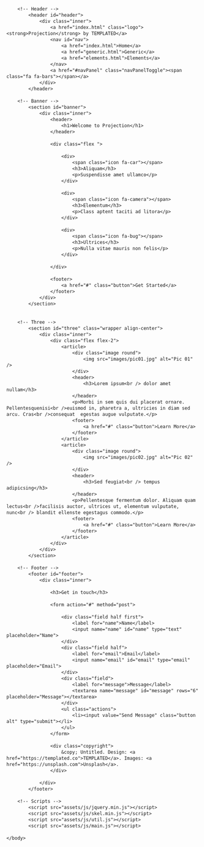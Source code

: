<html>
	<head>
		<title>Projection by TEMPLATED</title>
		<meta charset="utf-8" />
		<meta name="viewport" content="width=device-width, initial-scale=1" />
		<link rel="stylesheet" href="assets/css/main.css" />
	</head>
	<body>

		<!-- Header -->
			<header id="header">
				<div class="inner">
					<a href="index.html" class="logo"><strong>Projection</strong> by TEMPLATED</a>
					<nav id="nav">
						<a href="index.html">Home</a>
						<a href="generic.html">Generic</a>
						<a href="elements.html">Elements</a>
					</nav>
					<a href="#navPanel" class="navPanelToggle"><span class="fa fa-bars"></span></a>
				</div>
			</header>

		<!-- Banner -->
			<section id="banner">
				<div class="inner">
					<header>
						<h1>Welcome to Projection</h1>
					</header>

					<div class="flex ">

						<div>
							<span class="icon fa-car"></span>
							<h3>Aliquam</h3>
							<p>Suspendisse amet ullamco</p>
						</div>

						<div>
							<span class="icon fa-camera"></span>
							<h3>Elementum</h3>
							<p>Class aptent taciti ad litora</p>
						</div>

						<div>
							<span class="icon fa-bug"></span>
							<h3>Ultrices</h3>
							<p>Nulla vitae mauris non felis</p>
						</div>

					</div>

					<footer>
						<a href="#" class="button">Get Started</a>
					</footer>
				</div>
			</section>


		<!-- Three -->
			<section id="three" class="wrapper align-center">
				<div class="inner">
					<div class="flex flex-2">
						<article>
							<div class="image round">
								<img src="images/pic01.jpg" alt="Pic 01" />
							</div>
							<header>
								<h3>Lorem ipsum<br /> dolor amet nullam</h3>
							</header>
							<p>Morbi in sem quis dui placerat ornare. Pellentesquenisi<br />euismod in, pharetra a, ultricies in diam sed arcu. Cras<br />consequat  egestas augue vulputate.</p>
							<footer>
								<a href="#" class="button">Learn More</a>
							</footer>
						</article>
						<article>
							<div class="image round">
								<img src="images/pic02.jpg" alt="Pic 02" />
							</div>
							<header>
								<h3>Sed feugiat<br /> tempus adipicsing</h3>
							</header>
							<p>Pellentesque fermentum dolor. Aliquam quam lectus<br />facilisis auctor, ultrices ut, elementum vulputate, nunc<br /> blandit ellenste egestagus commodo.</p>
							<footer>
								<a href="#" class="button">Learn More</a>
							</footer>
						</article>
					</div>
				</div>
			</section>

		<!-- Footer -->
			<footer id="footer">
				<div class="inner">

					<h3>Get in touch</h3>

					<form action="#" method="post">

						<div class="field half first">
							<label for="name">Name</label>
							<input name="name" id="name" type="text" placeholder="Name">
						</div>
						<div class="field half">
							<label for="email">Email</label>
							<input name="email" id="email" type="email" placeholder="Email">
						</div>
						<div class="field">
							<label for="message">Message</label>
							<textarea name="message" id="message" rows="6" placeholder="Message"></textarea>
						</div>
						<ul class="actions">
							<li><input value="Send Message" class="button alt" type="submit"></li>
						</ul>
					</form>

					<div class="copyright">
						&copy; Untitled. Design: <a href="https://templated.co">TEMPLATED</a>. Images: <a href="https://unsplash.com">Unsplash</a>.
					</div>

				</div>
			</footer>

		<!-- Scripts -->
			<script src="assets/js/jquery.min.js"></script>
			<script src="assets/js/skel.min.js"></script>
			<script src="assets/js/util.js"></script>
			<script src="assets/js/main.js"></script>

	</body>
</html>
